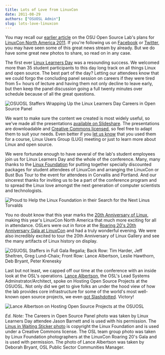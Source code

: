```yaml
---
title: Lots of Love from LinuxCon
date: 2011-08-29
authors: ["OSUOSL Admin"]
slug: lots-love-linuxcon
---
```


You may recall our [earlier article](/blog) on the OSU Open Source Lab's plans for
[LinuxCon North America 2011](http://events.linuxfoundation.org/events/linuxcon). If you're following us on [Facebook](https://www.facebook.com/OSUOSL) or
[Twitter](http://twitter.com/osuosl), you may have seen some of this great news stream by already. But we
do have some great new photos to share, so read on in any case.

The first ever [Linux Learners Day](http://events.linuxfoundation.org/events/linuxcon/student-program) was a resounding success. We welcomed more
than 35 student participants to this day long track on all things Linux and open
source. The best part of the day? Letting our attendees know that we could forgo
the concluding panel session on careers if they were tired from 5+ hours of
lecture and having them not only decline to leave early, but then keep the panel
discussion going a full twenty minutes over schedule because of all the great
questions.

![OSUOSL Staffers Wrapping Up the Linux Learners Day Careers in Open Source Panel](/images/LLD_Panel.jpg#center)

We want to make sure the content we created is most widely useful, so we've made
all the presentations [available on Slideshare](http://www.slideshare.net/osuosl/presentations). The presentations are
downloadable and [Creative Commons licensed](http://creativecommons.org/licenses/by/3.0/), so feel free to adapt them to
suit your needs. Even better if you [let us know](http://osuosl.org/contact) that you used them for a
course, Linux Users Group (LUG) meeting or just to learn more about Linux and
open source.

We were fortunate enough to have several of the lab's student employees join us
for Linux Learners Day and the whole of the conference. Many, many thanks to the
[Linux Foundation](http://linuxfoundation.org/) for putting together specially discounted packages for
student attendees of LinuxCon and arranging the LinuxCon or Bust Bus Tour to the
event for attendees in Corvallis and Portland. And our sincerest thanks for
inviting us to be a part of the conference program and to spread the Linux love
amongst the next generation of computer scientists and technologists.

![Proud to Help the Linux Foundation in their Search for the Next Linus Torvalds](/images/Linus_in_Waiting.jpg#center)


You no doubt know that this year marks the [20th Anniversary of Linux](http://www.linuxfoundation.org/20th/), making
this year's LinuxCon North America that much more exciting for all in
attendance. OSLers were out in force at the
[Roaring 20's 20th Anniversary Gala at LinuxCon](http://events.linuxfoundation.org/events/linuxcon/social) and had a truly wonderful
evening. We were also incredibly excited to tour the 20th Anniversary of Linux
Gallery and see the many artifacts of Linux history on display.

![OSUOSL Staffers in Full Gala Regalia; Back Row: Tim Harder, Jeff Sheltren, Greg Lund-Chaix; Front Row: Lance Albertson, Leslie Hawthorn, Deb Bryant, Peter Krenesky](/images/OSL_Team_0.jpg#center)

Last but not least, we capped off our time at the conference with an inside look
at the OSL's operations. [Lance Albertson](http://twitter.com/ramereth), the OSL's Lead Systems
Adminstrator/Architect, spoke on Hosting Open Source Projects at the OSUOSL. Not
only did we get to give folks an under the hood view of how the lab provides core
infrastructure for some of the world's most well-known open source projects, we
even [got Slashdotted](http://linux.slashdot.org/story/11/08/23/1655244/Inside-Oregon-State-Universitys-Open-Source-Lab). Victory!

![Lance Albertson on Hosting Open Source Projects at the OSUOSL](/images/Lance_Talk.jpg#center)

*Ed. Note:* The Careers in Open Source Panel photo was taken by Linux Learners
Day attendee Jason Barnett and is used with his permission. The
[Linus in Waiting Sticker photo](http://www.flickr.com/photos/13825348@N03/6073928054/in/set-72157627501854968/) is copyright the Linux Foundation and is used
under a Creative Commons license. The OSL team group photo was taken by Linux
Foundation photographers at the LinuxCon Roaring 20's Gala and is used with
permission. The photo of Lance Albertson was taken by Deborah Bryant, OSL Public
Sector Communities Manager.
















